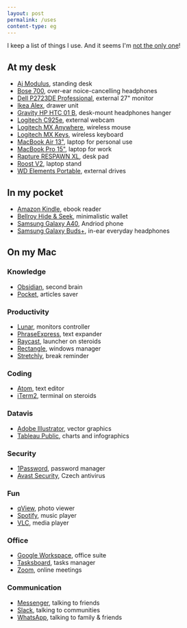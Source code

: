 ```yaml
---
layout: post
permalink: /uses
content-type: eg
---
```


I keep a list of things I use. And it seems I'm [not the only one](https://uses.tech/)!

## At my desk
- [Aj Modulus](https://www.ajproducts.co.uk/office-conference/tables-desks/sit-stand-desks/straight-desks/standing-desk-165535-165567), standing desk
- [Bose 700](https://www.bose.com/en_us/products/headphones/noise_cancelling_headphones/noise-cancelling-headphones-700.html), over-ear noice-cancelling headphones
- [Dell P2723DE Professional](https://www.dell.com/en-uk/shop/dell-27-usb-c-hub-monitor-p2723de/apd/210-bdeh/monitors-monitor-accessories), external 27" monitor
- [Ikea Alex](https://www.ikea.com/us/en/p/alex-drawer-unit-white-00473546/), drawer unit
- [Gravity HP HTC 01 B](https://www.gravitystands.com/en/products/accessories/11732/hp-htc-01-b), desk-mount headphones hanger
- [Logitech C925e](https://www.logitech.com/en-us/products/webcams/c925e-business-webcam.960-001075.html), external webcam
- [Logitech MX Anywhere](https://www.logitech.com/en-us/products/mice/mx-anywhere-3.html), wireless mouse
- [Logitech MX Keys](https://www.logitech.com/en-us/products/keyboards/mx-keys-wireless-keyboard.920-009418.html), wireless keyboard
- [MacBook Air 13"](https://www.apple.com/uk/macbook-air/), laptop for personal use
- [MacBook Pro 15"](https://www.apple.com/uk/macbook-pro/), laptop for work
- [Rapture RESPAWN XL](https://www.alza.cz/EN/rapture-respawn-xl-black-d6900120.htm?o=1), desk pad
- [Roost V2](https://www.therooststand.com/collections/roost-laptop-stand/products/roost-laptop-stand), laptop stand
- [WD Elements Portable](https://www.westerndigital.com/products/portable-drives/wd-elements-portable-usb-3-0-hdd), external drives

## In my pocket
- [Amazon Kindle](https://www.amazon.com/dp/B07978J597/), ebook reader
- [Bellroy Hide & Seek](https://bellroy.com/products/hide-and-seek-wallet/leather_rfid_hi/black), minimalistic wallet
- [Samsung Galaxy A40](https://en.wikipedia.org/wiki/Samsung_Galaxy_A40), Andriod phone
- [Samsung Galaxy Buds+](https://www.samsung.com/global/galaxy/galaxy-buds-plus/), in-ear everyday headphones

## On my Mac

### Knowledge
- [Obsidian](https://obsidian.md/), second brain
- [Pocket](https://getpocket.com/), articles saver

### Productivity
- [Lunar](https://lunar.fyi/), monitors controller
- [PhraseExpress](https://www.phraseexpress.com/), text expander
- [Raycast](https://www.raycast.com/), launcher on steroids
- [Rectangle](https://rectangleapp.com/), windows manager
- [Stretchly](https://hovancik.net/stretchly/), break reminder

### Coding
- [Atom](https://atom.io/), text editor
- [iTerm2](https://iterm2.com/), terminal on steroids

### Datavis
- [Adobe Illustrator](https://www.adobe.com/products/illustrator.html), vector graphics
- [Tableau Public](https://public.tableau.com/en-us/s/download), charts and infographics

### Security
- [1Password](https://1password.com/), password manager
- [Avast Security](https://www.avast.com/cs-cz/index#mac), Czech antivirus

### Fun
- [qView](https://interversehq.com/qview/), photo viewer
- [Spotify](https://open.spotify.com/), music player
- [VLC](https://www.videolan.org/vlc/), media player

### Office
- [Google Workspace](https://workspace.google.com/), office suite
- [Tasksboard](https://tasksboard.com/), tasks manager
- [Zoom](https://zoom.us/), online meetings

### Communication
- [Messenger](https://www.messenger.com/), talking to friends
- [Slack](https://slack.com/), talking to communities
- [WhatsApp](https://www.whatsapp.com/), talking to family & friends
